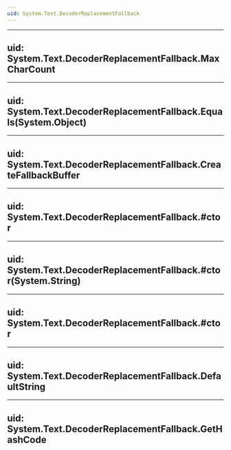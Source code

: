 ```yaml
---
uid: System.Text.DecoderReplacementFallback
---
```


---
uid: System.Text.DecoderReplacementFallback.MaxCharCount
---

---
uid: System.Text.DecoderReplacementFallback.Equals(System.Object)
---

---
uid: System.Text.DecoderReplacementFallback.CreateFallbackBuffer
---

---
uid: System.Text.DecoderReplacementFallback.#ctor
---

---
uid: System.Text.DecoderReplacementFallback.#ctor(System.String)
---

---
uid: System.Text.DecoderReplacementFallback.#ctor
---

---
uid: System.Text.DecoderReplacementFallback.DefaultString
---

---
uid: System.Text.DecoderReplacementFallback.GetHashCode
---
